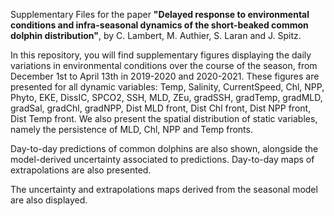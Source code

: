 Supplementary Files for the paper **"Delayed response to environmental conditions and infra-seasonal dynamics of the short-beaked common dolphin distribution"**, by C. Lambert, M. Authier, S. Laran and J. Spitz. 

In this repository, you will find supplementary figures displaying the daily variations in environmental conditions over the course of the season, from December 1st to April 13th in 2019-2020 and 2020-2021. These figures are presented for all dynamic variables: Temp, Salinity, CurrentSpeed, Chl, NPP, Phyto, EKE, DissIC, SPCO2, SSH, MLD, ZEu, gradSSH, gradTemp, gradMLD, gradSal, gradChl, gradNPP, Dist MLD front, Dist Chl front, Dist NPP front, Dist Temp front. We also present the spatial distribution of static variables, namely the persistence of MLD, Chl, NPP and Temp fronts.

Day-to-day predictions of common dolphins are also shown, alongside the model-derived uncertainty associated to predictions. Day-to-day maps of extrapolations are also presented. 

The uncertainty and extrapolations maps derived from the seasonal model are also displayed. 
